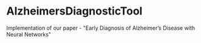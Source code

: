 # AlzheimersDiagnosticTool
Implementation of our paper - "Early Diagnosis of Alzheimer’s Disease with Neural Networks"

